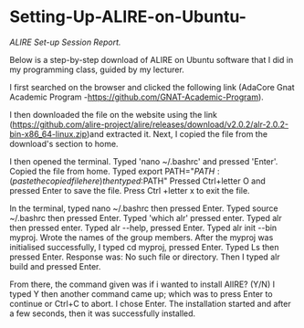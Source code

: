 # Setting-Up-ALIRE-on-Ubuntu-
*ALIRE Set-up Session Report.*

Below is a step-by-step download of ALIRE on Ubuntu software that I did in my programming class, guided by my lecturer. 

I first searched on the browser and clicked the following link (AdaCore Gnat Academic Program -https://github.com/GNAT-Academic-Program).


I then downloaded the file on the website using the link (https://github.com/alire-project/alire/releases/download/v2.0.2/alr-2.0.2-bin-x86_64-linux.zip)and extracted it.
Next, I copied the file from the download's section to home.

I then opened the terminal.
Typed 'nano ~/.bashrc' and pressed 'Enter'. Copied the file from home. 
Typed export PATH="${PATH}:(paste the copied file here) then typed :$PATH" 
Pressed Ctrl+letter O and pressed Enter to save the file.
Press Ctrl +letter x to exit the file.

In the terminal, typed nano ~/.bashrc then pressed Enter. 
Typed source ~/.bashrc then pressed Enter. 
Typed 'which alr' pressed enter.
Typed alr then pressed enter.
Typed alr --help, pressed Enter.
Typed alr init --bin myproj.
Wrote the names of the group members.
After the myproj was initialised successfully, I typed cd myproj, pressed Enter.
Typed Ls then pressed Enter. Response was: No such file or directory.
Then I typed alr build and pressed Enter.

From there, the command given was if i wanted to install AlIRE? (Y/N)
I typed Y then another command came up; which was to press Enter to continue or Ctrl+C to abort. I chose Enter.
The installation started and after a few seconds, then it was successfully installed. 






